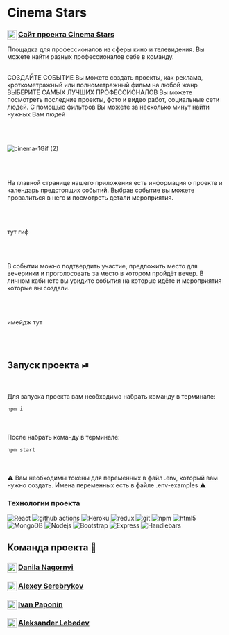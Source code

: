 
# Cinema Stars

<a href="https://cinemastar.herokuapp.com/">
  <div>
   <img align="left" alt="Cinema Stars" width="22px" src="https://i.ya-webdesign.com/images/internet-transparent-globe-8.png" />
   <h3><a href="https://cinemastar.herokuapp.com//">Сайт проекта  Cinema Stars </a></h3>
  </div>
</a>

Площадка для профессионалов из сферы кино и телевидения. Вы можете найти разных профессионалов себе в команду.
<br/>
<br/>

СОЗДАЙТЕ СОБЫТИЕ
Вы можете создать проекты, как реклама, кроткометражный или полнометражный фильм на любой жанр
<br/>
ВЫБЕРИТЕ САМЫХ ЛУЧШИХ ПРОФЕССИОНАЛОВ
Вы можете посмотреть последние проекты, фото и видео работ, социальные сети людей. С помощью фильтров Вы можете за несколько минут найти нужных Вам людей

<br/>
<br/>

![cinema-1Gif (2)](https://user-images.githubusercontent.com/64028251/115703085-5bff7680-a372-11eb-857a-9b64050d6e1f.gif)

<br/>
<br/>

На главной странице нашего приложения есть информация о проекте и календарь предстоящих событий. Выбрав событие вы можете провалиться в него и посмотреть детали мероприятия.

<br/>
<br/>

тут гиф


<br/>
<br/>

В событии можно подтвердить участие, предложить место для вечеринки и проголосовать за место в котором пройдёт вечер. В личном кабинете вы увидите события на которые идёте и мероприятия которые вы создали.

<br/>
<br/>

имейдж тут

<br/>
<br/>

## Запуск проекта ⏯
<br/>
<br/>
Для запуска проекта вам необходимо набрать команду в терминале:

```javascript
npm i
```

<br/>
<br/>
После  набрать команду в терминале:

```javascript
npm start
```
<br/>
<br/>
⚠️ Вам необходимы токены для переменных в файл .env, который вам нужно создать. Имена переменных есть в файле .env-examples ⚠️

<h3>Технологии проекта</h3>
<p>
  <img alt="React" src="https://img.shields.io/badge/-React-45b8d8?style=flat-square&logo=react&logoColor=white" />
  <img alt="github actions" src="https://img.shields.io/badge/-Github_Actions-2088FF?style=flat-square&logo=github-actions&logoColor=white" />
  <img alt="Heroku" src="https://img.shields.io/badge/-Heroku-430098?style=flat-square&logo=heroku&logoColor=white" />
  <img alt="redux" src="https://img.shields.io/badge/-Redux-764ABC?style=flat-square&logo=redux&logoColor=white" />
  <img alt="git" src="https://img.shields.io/badge/-Git-F05032?style=flat-square&logo=git&logoColor=white" />
  <img alt="npm" src="https://img.shields.io/badge/-NPM-CB3837?style=flat-square&logo=npm&logoColor=white" />
  <img alt="html5" src="https://img.shields.io/badge/-HTML5-E34F26?style=flat-square&logo=html5&logoColor=white" />
  <img alt="MongoDB" src="https://img.shields.io/badge/-MongoDB-13aa52?style=flat-square&logo=mongodb&logoColor=white" />
  <img alt="Nodejs" src="https://img.shields.io/badge/-Nodejs-43853d?style=flat-square&logo=Node.js&logoColor=white" />
  <img alt="Bootstrap" src="https://img.shields.io/badge/-Bootstrap-430098?style=flat-square&logo=bootstrap&logoColor=white" />
  <img alt="Express" src="https://img.shields.io/badge/-ExpressJs-F7B93E?style=flat-square&logo=express&logoColor=white" />
  <img alt="Handlebars" src="https://img.shields.io/badge/-Handlebars-8B4513?style=flat-square&logo=handlebars&logoColor=white" />
  
  
  
  
  
</p>

## Команда проекта 🥷

<a href="https://github.com/DanilaNagornyi">
  <div>
   <img align="left" alt="Danila Nagornyi" width="22px" src="https://raw.githubusercontent.com/peterthehan/peterthehan/master/assets/github.svg" />
   <h3><a href="https://github.com/DanilaNagornyi">Danila Nagornyi</a></h3>
  </div>
</a>

<a href="https://github.com/kotals">
  <div>
   <img align="left" alt="Ulitkau" width="22px" src="https://raw.githubusercontent.com/peterthehan/peterthehan/master/assets/github.svg" />
   <h3><a href="https://github.com/kotals">Alexey Serebrykov</a></h3>
  </div>
</a>

<a href="https://github.com/IvanPaponin">
  <div>
   <img align="left" alt="Gamz" width="22px" src="https://raw.githubusercontent.com/peterthehan/peterthehan/master/assets/github.svg" />
   <h3><a href="https://github.com/IvanPaponin">Ivan Paponin</a></h3>
  </div>
</a>

<a href="https://github.com/AleksLeb">
  <div>
   <img align="left" alt="Alexandr Batrakov" width="22px" src="https://raw.githubusercontent.com/peterthehan/peterthehan/master/assets/github.svg" />
   <h3><a href="https://github.com/AleksLeb">Aleksander Lebedev</a></h3>
  </div>
</a>





